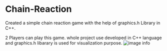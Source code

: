 # Chain-Reaction
Created a simple chain reaction game with the help of graphics.h Library in C++.

2 Players can play this game.
whole project use developed in C++ language and graphics.h libarary is used for visualization purpose.
![image info](./pictures/image.png)




